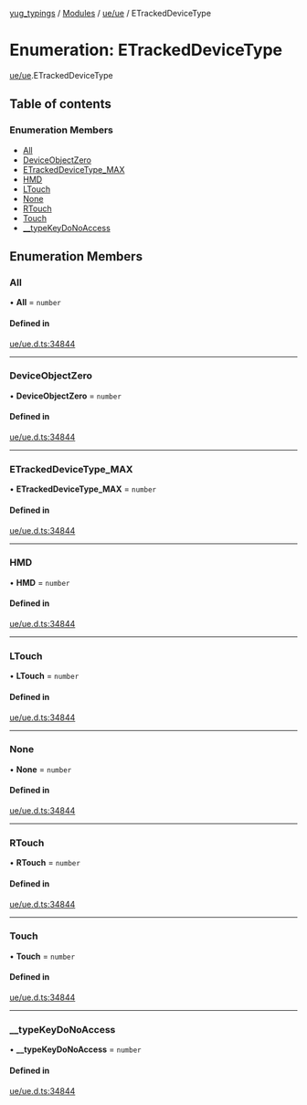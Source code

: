 [yug_typings](../README.md) / [Modules](../modules.md) / [ue/ue](../modules/ue_ue.md) / ETrackedDeviceType

# Enumeration: ETrackedDeviceType

[ue/ue](../modules/ue_ue.md).ETrackedDeviceType

## Table of contents

### Enumeration Members

- [All](ue_ue.ETrackedDeviceType.md#all)
- [DeviceObjectZero](ue_ue.ETrackedDeviceType.md#deviceobjectzero)
- [ETrackedDeviceType\_MAX](ue_ue.ETrackedDeviceType.md#etrackeddevicetype_max)
- [HMD](ue_ue.ETrackedDeviceType.md#hmd)
- [LTouch](ue_ue.ETrackedDeviceType.md#ltouch)
- [None](ue_ue.ETrackedDeviceType.md#none)
- [RTouch](ue_ue.ETrackedDeviceType.md#rtouch)
- [Touch](ue_ue.ETrackedDeviceType.md#touch)
- [\_\_typeKeyDoNoAccess](ue_ue.ETrackedDeviceType.md#__typekeydonoaccess)

## Enumeration Members

### All

• **All** = `number`

#### Defined in

[ue/ue.d.ts:34844](https://github.com/YugMetaverse/yug_typings/blob/25cad34/ue/ue.d.ts#L34844)

___

### DeviceObjectZero

• **DeviceObjectZero** = `number`

#### Defined in

[ue/ue.d.ts:34844](https://github.com/YugMetaverse/yug_typings/blob/25cad34/ue/ue.d.ts#L34844)

___

### ETrackedDeviceType\_MAX

• **ETrackedDeviceType\_MAX** = `number`

#### Defined in

[ue/ue.d.ts:34844](https://github.com/YugMetaverse/yug_typings/blob/25cad34/ue/ue.d.ts#L34844)

___

### HMD

• **HMD** = `number`

#### Defined in

[ue/ue.d.ts:34844](https://github.com/YugMetaverse/yug_typings/blob/25cad34/ue/ue.d.ts#L34844)

___

### LTouch

• **LTouch** = `number`

#### Defined in

[ue/ue.d.ts:34844](https://github.com/YugMetaverse/yug_typings/blob/25cad34/ue/ue.d.ts#L34844)

___

### None

• **None** = `number`

#### Defined in

[ue/ue.d.ts:34844](https://github.com/YugMetaverse/yug_typings/blob/25cad34/ue/ue.d.ts#L34844)

___

### RTouch

• **RTouch** = `number`

#### Defined in

[ue/ue.d.ts:34844](https://github.com/YugMetaverse/yug_typings/blob/25cad34/ue/ue.d.ts#L34844)

___

### Touch

• **Touch** = `number`

#### Defined in

[ue/ue.d.ts:34844](https://github.com/YugMetaverse/yug_typings/blob/25cad34/ue/ue.d.ts#L34844)

___

### \_\_typeKeyDoNoAccess

• **\_\_typeKeyDoNoAccess** = `number`

#### Defined in

[ue/ue.d.ts:34844](https://github.com/YugMetaverse/yug_typings/blob/25cad34/ue/ue.d.ts#L34844)
